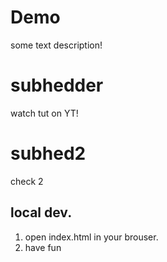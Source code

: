 # Demo 

some text description!

# subhedder

watch tut on YT!

# subhed2

check 2

## local dev.

1. open index.html in your brouser.
2. have fun